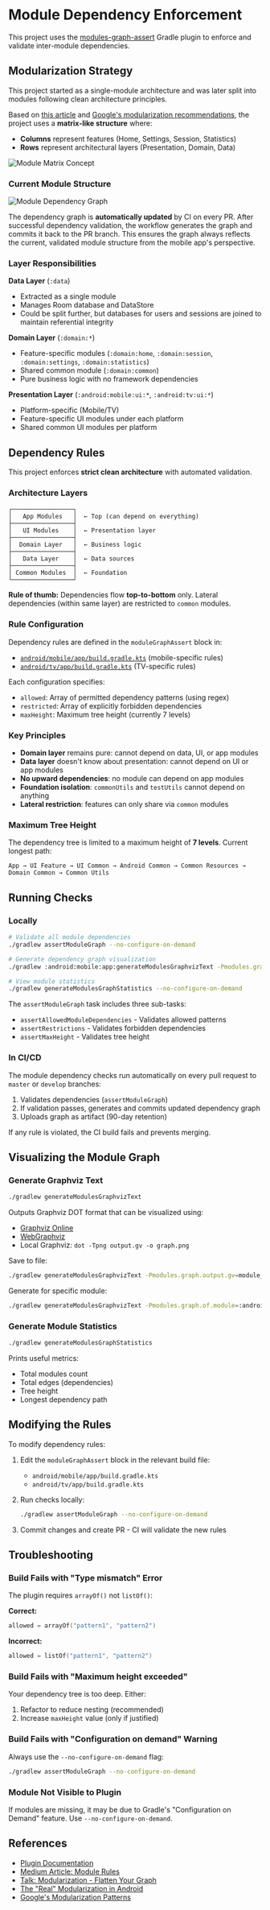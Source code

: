 # Module Dependency Enforcement

This project uses the [modules-graph-assert](https://github.com/jraska/modules-graph-assert) Gradle plugin to enforce and validate inter-module dependencies.

## Modularization Strategy

This project started as a single-module architecture and was later split into modules following clean architecture principles.

Based on [this article](https://betterprogramming.pub/the-real-clean-architecture-in-android-modularization-e26940fd0a23)
and [Google's modularization recommendations](https://developer.android.com/topic/modularization/patterns),
the project uses a **matrix-like structure** where:
- **Columns** represent features (Home, Settings, Session, Statistics)
- **Rows** represent architectural layers (Presentation, Domain, Data)

![Module Matrix Concept](modules_matrix.png)

### Current Module Structure

![Module Dependency Graph](../project_dependencies_graph.png)

The dependency graph is **automatically updated** by CI on every PR. After successful dependency validation, the workflow generates the graph and commits it back to the PR branch. This ensures the graph always reflects the current, validated module structure from the mobile app's perspective.

### Layer Responsibilities

**Data Layer** (`:data`)
- Extracted as a single module
- Manages Room database and DataStore
- Could be split further, but databases for users and sessions are joined to maintain referential integrity

**Domain Layer** (`:domain:*`)
- Feature-specific modules (`:domain:home`, `:domain:session`, `:domain:settings`, `:domain:statistics`)
- Shared common module (`:domain:common`)
- Pure business logic with no framework dependencies

**Presentation Layer** (`:android:mobile:ui:*`, `:android:tv:ui:*`)
- Platform-specific (Mobile/TV)
- Feature-specific UI modules under each platform
- Shared common UI modules per platform

## Dependency Rules

This project enforces **strict clean architecture** with automated validation.

### Architecture Layers

```
┌─────────────────┐
│   App Modules   │  ← Top (can depend on everything)
├─────────────────┤
│   UI Modules    │  ← Presentation layer
├─────────────────┤
│  Domain Layer   │  ← Business logic
├─────────────────┤
│   Data Layer    │  ← Data sources
├─────────────────┤
│ Common Modules  │  ← Foundation
└─────────────────┘
```

**Rule of thumb:** Dependencies flow **top-to-bottom** only. Lateral dependencies (within same layer) are restricted to `common` modules.

### Rule Configuration

Dependency rules are defined in the `moduleGraphAssert` block in:
- [`android/mobile/app/build.gradle.kts`](../android/mobile/app/build.gradle.kts) (mobile-specific rules)
- [`android/tv/app/build.gradle.kts`](../android/tv/app/build.gradle.kts) (TV-specific rules)

Each configuration specifies:
- `allowed`: Array of permitted dependency patterns (using regex)
- `restricted`: Array of explicitly forbidden dependencies
- `maxHeight`: Maximum tree height (currently 7 levels)

### Key Principles

- **Domain layer** remains pure: cannot depend on data, UI, or app modules
- **Data layer** doesn't know about presentation: cannot depend on UI or app modules
- **No upward dependencies**: no module can depend on app modules
- **Foundation isolation**: `commonUtils` and `testUtils` cannot depend on anything
- **Lateral restriction**: features can only share via `common` modules

### Maximum Tree Height

The dependency tree is limited to a maximum height of **7 levels**. Current longest path:
```
App → UI Feature → UI Common → Android Common → Common Resources → Domain Common → Common Utils
```

## Running Checks

### Locally

```bash
# Validate all module dependencies
./gradlew assertModuleGraph --no-configure-on-demand

# Generate dependency graph visualization
./gradlew :android:mobile:app:generateModulesGraphvizText -Pmodules.graph.of.module=:android:mobile:app --no-configure-on-demand

# View module statistics
./gradlew generateModulesGraphStatistics --no-configure-on-demand
```

The `assertModuleGraph` task includes three sub-tasks:
- `assertAllowedModuleDependencies` - Validates allowed patterns
- `assertRestrictions` - Validates forbidden dependencies
- `assertMaxHeight` - Validates tree height

### In CI/CD

The module dependency checks run automatically on every pull request to `master` or `develop` branches:

1. Validates dependencies (`assertModuleGraph`)
2. If validation passes, generates and commits updated dependency graph
3. Uploads graph as artifact (90-day retention)

If any rule is violated, the CI build fails and prevents merging.

## Visualizing the Module Graph

### Generate Graphviz Text

```bash
./gradlew generateModulesGraphvizText
```

Outputs Graphviz DOT format that can be visualized using:
- [Graphviz Online](https://dreampuf.github.io/GraphvizOnline/)
- [WebGraphviz](http://www.webgraphviz.com/)
- Local Graphviz: `dot -Tpng output.gv -o graph.png`

Save to file:
```bash
./gradlew generateModulesGraphvizText -Pmodules.graph.output.gv=module_graph
```

Generate for specific module:
```bash
./gradlew generateModulesGraphvizText -Pmodules.graph.of.module=:android:mobile:app
```

### Generate Module Statistics

```bash
./gradlew generateModulesGraphStatistics
```

Prints useful metrics:
- Total modules count
- Total edges (dependencies)
- Tree height
- Longest dependency path

## Modifying the Rules

To modify dependency rules:

1. Edit the `moduleGraphAssert` block in the relevant build file:
   - `android/mobile/app/build.gradle.kts`
   - `android/tv/app/build.gradle.kts`

2. Run checks locally:
   ```bash
   ./gradlew assertModuleGraph --no-configure-on-demand
   ```

3. Commit changes and create PR - CI will validate the new rules

## Troubleshooting

### Build Fails with "Type mismatch" Error

The plugin requires `arrayOf()` not `listOf()`:

**Correct:**
```kotlin
allowed = arrayOf("pattern1", "pattern2")
```

**Incorrect:**
```kotlin
allowed = listOf("pattern1", "pattern2")
```

### Build Fails with "Maximum height exceeded"

Your dependency tree is too deep. Either:
1. Refactor to reduce nesting (recommended)
2. Increase `maxHeight` value (only if justified)

### Build Fails with "Configuration on demand" Warning

Always use the `--no-configure-on-demand` flag:

```bash
./gradlew assertModuleGraph --no-configure-on-demand
```

### Module Not Visible to Plugin

If modules are missing, it may be due to Gradle's "Configuration on Demand" feature. Use `--no-configure-on-demand`.

## References

- [Plugin Documentation](https://github.com/jraska/modules-graph-assert)
- [Medium Article: Module Rules](https://proandroiddev.com/module-rules-protect-your-build-time-and-architecture-d1194c7cc6bc)
- [Talk: Modularization - Flatten Your Graph](https://www.droidcon.com/2022/11/15/modularization-flatten-your-graph-and-get-the-real-benefits/)
- [The "Real" Modularization in Android](https://betterprogramming.pub/the-real-clean-architecture-in-android-modularization-e26940fd0a23)
- [Google's Modularization Patterns](https://developer.android.com/topic/modularization/patterns)
